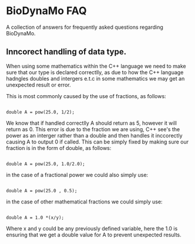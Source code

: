 # BioDynaMo FAQ

A collection of answers for frequently asked questions regarding BioDynaMo.

## Inncorect handling of data type.

When using some mathematics within the C++ language we need to make sure that our type is declared correctlly, as due to how the C++ language hadngles doubles and intergers e.t.c in some mathematics we may get an unexpected result or error.

This is most commonly caused by the use of fractions, as follows:

```

double A = pow(25.0, 1/2);

```

We know that if handled correctlly A should return as 5, however it will return as 0. This error is due to the fraction we are using, C++ see's the power as an interger rather than a double and then handles it inccorectly causing A to output 0 if called.
This can be simply fixed by making sure our fraction is in the form of double, as follows:

```

double A = pow(25.0, 1.0/2.0);

```
in the case of a fractional power we could also simply use:

```

double A = pow(25.0 , 0.5);

```
in the case of other mathematical fractions we could simply use:

```

double A = 1.0 *(x/y);

```

Where x and y could be any previously defined variable, here the 1.0 is ensuring that we get a double value for A to prevent unexpected results.

